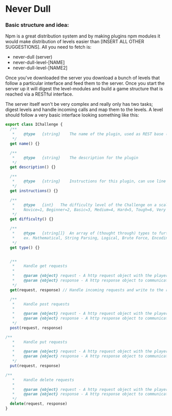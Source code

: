# Never Dull

### Basic structure and idea:
Npm is a great distribution system and by making plugins npm modules it would make distribution of levels easier than [INSERT ALL OTHER SUGGESTIONS]. All you need to fetch is:
 * never-dull (server)
 * never-dull-level-[NAME]
 * never-dull-level-[NAME2]

Once you've downloaded the server you download a bunch of levels that follow a particular interface and feed them to the server. Once you start the server up it will digest the level-modules and build a game structure that is reached via a RESTful interface. 

The server itself won't be very complex  and really only has two tasks; digest levels and handle incoming calls and map them to the levels.
A level should follow a very basic interface looking something like this:

```javascript
export class IChallenge {
  /** 
   *    @type   {string}    The name of the plugin, used as REST base (such as http://localhost/never-dull/NAME)
   */
  get name() {}

  /**
   *    @type   {string}    The description for the plugin
   */
  get description() {}

  /**
   *    @type   {string}    Instructions for this plugin, can use line break (\n) and markdown
   */
  get instructions() {}

  /**
   *    @type   {int}   The difficulty level of the Challenge on a scale of 1 to 10. 
   *    Novice=1, Beginner=2, Basic=3, Medium=4, Hard=5, Tough=6, Very Hard=7, Insane=8, Extreme=9, Impossible=10
   */
  get difficulty() {}

  /**
   *    @type   {string[]}  An array of (thought through) types to further describe this Challenge
   *    ex. Mathematical, String Parsing, Logical, Brute Force, Encoding, Graph Theory, etc
   */
  get type() {}


  /**
   *    Handle get requests
   *
   *    @param {object} request - A http request object with the player data
   *    @param {object} response - A http response object to communicate back to the player
   */
  get(request, response) // Handle incoming requests and write to the response stream

  /**
   *    Handle post requests
   *
   *    @param {object} request - A http request object with the player data
   *    @param {object} response - A http response object to communicate back to the player
   */
  post(request, response)

/**
   *    Handle put requests
   *
   *    @param {object} request - A http request object with the player data
   *    @param {object} response - A http response object to communicate back to the player
   */
  put(request, response)

/**
   *    Handle delete requests
   *
   *    @param {object} request - A http request object with the player data
   *    @param {object} response - A http response object to communicate back to the player
   */
  delete(request, response)
}
```

